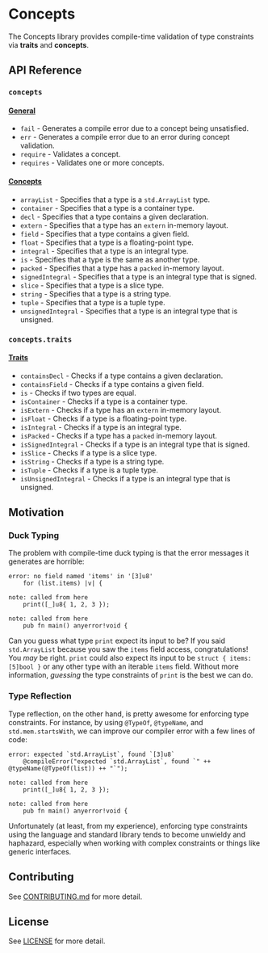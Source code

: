 # Concepts

The Concepts library provides compile-time validation of type constraints via
**traits** and **concepts**.

## API Reference

### `concepts`

#### [General](src/lib.zig)

- `fail` - Generates a compile error due to a concept being unsatisfied.
- `err` - Generates a compile error due to an error during concept validation.
- `require` - Validates a concept.
- `requires` - Validates one or more concepts.

#### [Concepts](src/concepts)

- `arrayList` - Specifies that a type is a `std.ArrayList` type.
- `container` - Specifies that a type is a container type.
- `decl` - Specifies that a type contains a given declaration.
- `extern` - Specifies that a type has an `extern` in-memory layout.
- `field` - Specifies that a type contains a given field.
- `float` - Specifies that a type is a floating-point type.
- `integral` - Specifies that a type is an integral type.
- `is` - Specifies that a type is the same as another type.
- `packed` - Specifies that a type has a `packed` in-memory layout.
- `signedIntegral` - Specifies that a type is an integral type that is signed.
- `slice` - Specifies that a type is a slice type.
- `string` - Specifies that a type is a string type.
- `tuple` - Specifies that a type is a tuple type.
- `unsignedIntegral` - Specifies that a type is an integral type that is unsigned.

### `concepts.traits`

#### [Traits](src/traits)

- `containsDecl` - Checks if a type contains a given declaration.
- `containsField` - Checks if a type contains a given field.
- `is` - Checks if two types are equal.
- `isContainer` - Checks if a type is a container type.
- `isExtern` - Checks if a type has an `extern` in-memory layout.
- `isFloat` - Checks if a type is a floating-point type.
- `isIntegral` - Checks if a type is an integral type.
- `isPacked` - Checks if a type has a `packed` in-memory layout.
- `isSignedIntegral` - Checks if a type is an integral type that is signed.
- `isSlice` - Checks if a type is a slice type.
- `isString` - Checks if a type is a string type.
- `isTuple` - Checks if a type is a tuple type.
- `isUnsignedIntegral` - Checks if a type is an integral type that is unsigned.

## Motivation

### Duck Typing

The problem with compile-time duck typing is that the error messages it
generates are horrible:

```
error: no field named 'items' in '[3]u8'
    for (list.items) |v| {

note: called from here
    print([_]u8{ 1, 2, 3 });

note: called from here
    pub fn main() anyerror!void {

```

Can you guess what type `print` expect its input to be? If you said
`std.ArrayList` because you saw the `items` field access, congratulations! You
*may* be right. `print` could also expect its input to be `struct { items:
[5]bool }` or any other type with an iterable `items` field. Without more
information, *guessing* the type constraints of `print` is the best we can do.

### Type Reflection

Type reflection, on the other hand, is pretty awesome for enforcing type
constraints. For instance, by using `@TypeOf`, `@typeName`, and
`std.mem.startsWith`, we can improve our compiler error with a few lines of
code:

```
error: expected `std.ArrayList`, found `[3]u8`
    @compileError("expected `std.ArrayList`, found `" ++ @typeName(@TypeOf(list)) ++ "`");

note: called from here
    print([_]u8{ 1, 2, 3 });

note: called from here
    pub fn main() anyerror!void {
```

Unfortunately (at least, from my experience), enforcing type constraints using
the language and standard library tends to become unwieldy and haphazard,
especially when working with complex constraints or things like generic
interfaces.

## Contributing

See [CONTRIBUTING.md](CONTRIBUTING.md) for more detail.

## License

See [LICENSE](LICENSE) for more detail.
